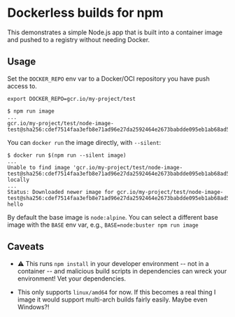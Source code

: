 # Dockerless builds for npm

This demonstrates a simple Node.js app that is built into a container image and pushed to a registry without needing Docker.

## Usage

Set the `DOCKER_REPO` env var to a Docker/OCI repository you have push access to.

```
export DOCKER_REPO=gcr.io/my-project/test
```

```
$ npm run image
...
gcr.io/my-project/test/node-image-test@sha256:cdef7514faa3efb8e71ad96e27da2592464e2673babdde095eb1ab68ad5ff200
```

You can `docker run` the image directly, with `--silent`:

```
$ docker run $(npm run --silent image)
...
Unable to find image 'gcr.io/my-project/test/node-image-test@sha256:cdef7514faa3efb8e71ad96e27da2592464e2673babdde095eb1ab68ad5ff200' locally
...
Status: Downloaded newer image for gcr.io/my-project/test/node-image-test@sha256:cdef7514faa3efb8e71ad96e27da2592464e2673babdde095eb1ab68ad5ff200
hello
```

By default the base image is `node:alpine`.
You can select a different base image with the `BASE` env var, e.g., `BASE=node:buster npm run image`

## Caveats

- ⚠️ This runs `npm install` in your developer environment -- not in a container -- and malicious build scripts in dependencies can wreck your environment! Vet your dependencies.

- This only supports `linux/amd64` for now. If this becomes a real thing I image it would support multi-arch builds fairly easily. Maybe even Windows?!
